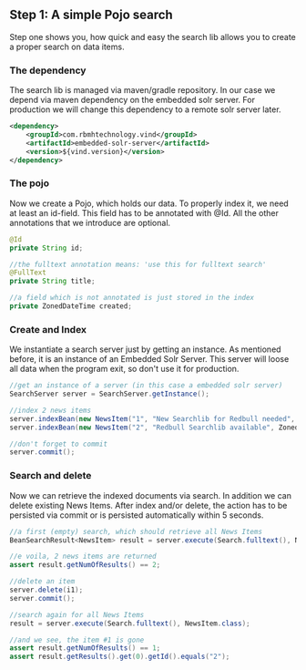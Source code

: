 ## Step 1: A simple Pojo search

Step one shows you, how quick and easy the search lib allows you to create a proper search on data items.

### The dependency

The search lib is managed via maven/gradle repository. In our case we depend via maven dependency on the
embedded solr server. For production we will change this dependency to a remote solr server later.
```xml
<dependency>
    <groupId>com.rbmhtechnology.vind</groupId>
    <artifactId>embedded-solr-server</artifactId>
    <version>${vind.version}</version>
</dependency>
```

### The pojo

Now we create a Pojo, which holds our data. To properly index it, we need at least an id-field.
This field has to be annotated with @Id. All the other annotations that we introduce are optional.

```java
@Id
private String id;

//the fulltext annotation means: 'use this for fulltext search'
@FullText
private String title;

//a field which is not annotated is just stored in the index
private ZonedDateTime created;
```

### Create and Index

We instantiate a search server just by getting an instance. As mentioned before, it is an instance
 of an Embedded Solr Server. This server will loose all data when the program exit, so don't
 use it for production.

```java
//get an instance of a server (in this case a embedded solr server)
SearchServer server = SearchServer.getInstance();

//index 2 news items
server.indexBean(new NewsItem("1", "New Searchlib for Redbull needed", ZonedDateTime.now().minusMonths(3)));
server.indexBean(new NewsItem("2", "Redbull Searchlib available", ZonedDateTime.now()));

//don't forget to commit
server.commit();
```

### Search and delete

Now we can retrieve the indexed documents via search. In addition we can delete existing News Items. After
index and/or delete, the action has to be persisted via commit or is persisted automatically within
5 seconds.

```java
//a first (empty) search, which should retrieve all News Items
BeanSearchResult<NewsItem> result = server.execute(Search.fulltext(), NewsItem.class);

//e voila, 2 news items are returned
assert result.getNumOfResults() == 2;

//delete an item
server.delete(i1);
server.commit();

//search again for all News Items
result = server.execute(Search.fulltext(), NewsItem.class);

//and we see, the item #1 is gone
assert result.getNumOfResults() == 1;
assert result.getResults().get(0).getId().equals("2");
```
